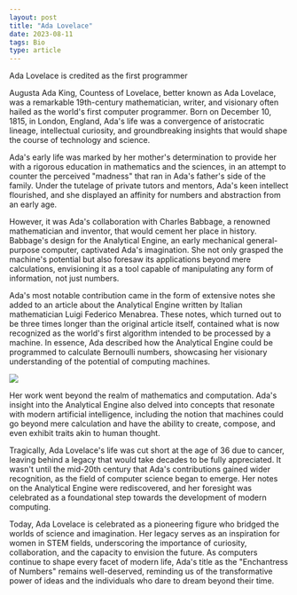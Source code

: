```yaml
---
layout: post
title: "Ada Lovelace"
date: 2023-08-11
tags: Bio
type: article
---
```


Ada Lovelace is credited as the first programmer

Augusta Ada King, Countess of Lovelace, better known as Ada Lovelace, was a remarkable 19th-century mathematician, writer, and visionary often hailed as the world's first computer programmer. Born on December 10, 1815, in London, England, Ada's life was a convergence of aristocratic lineage, intellectual curiosity, and groundbreaking insights that would shape the course of technology and science.

Ada's early life was marked by her mother's determination to provide her with a rigorous education in mathematics and the sciences, in an attempt to counter the perceived "madness" that ran in Ada's father's side of the family. Under the tutelage of private tutors and mentors, Ada's keen intellect flourished, and she displayed an affinity for numbers and abstraction from an early age.

However, it was Ada's collaboration with Charles Babbage, a renowned mathematician and inventor, that would cement her place in history. Babbage's design for the Analytical Engine, an early mechanical general-purpose computer, captivated Ada's imagination. She not only grasped the machine's potential but also foresaw its applications beyond mere calculations, envisioning it as a tool capable of manipulating any form of information, not just numbers.

Ada's most notable contribution came in the form of extensive notes she added to an article about the Analytical Engine written by Italian mathematician Luigi Federico Menabrea. These notes, which turned out to be three times longer than the original article itself, contained what is now recognized as the world's first algorithm intended to be processed by a machine. In essence, Ada described how the Analytical Engine could be programmed to calculate Bernoulli numbers, showcasing her visionary understanding of the potential of computing machines.

![](https://upload.wikimedia.org/wikipedia/commons/thumb/c/cf/Diagram_for_the_computation_of_Bernoulli_numbers.jpg/1024px-Diagram_for_the_computation_of_Bernoulli_numbers.jpg)

Her work went beyond the realm of mathematics and computation. Ada's insight into the Analytical Engine also delved into concepts that resonate with modern artificial intelligence, including the notion that machines could go beyond mere calculation and have the ability to create, compose, and even exhibit traits akin to human thought.

Tragically, Ada Lovelace's life was cut short at the age of 36 due to cancer, leaving behind a legacy that would take decades to be fully appreciated. It wasn't until the mid-20th century that Ada's contributions gained wider recognition, as the field of computer science began to emerge. Her notes on the Analytical Engine were rediscovered, and her foresight was celebrated as a foundational step towards the development of modern computing.

Today, Ada Lovelace is celebrated as a pioneering figure who bridged the worlds of science and imagination. Her legacy serves as an inspiration for women in STEM fields, underscoring the importance of curiosity, collaboration, and the capacity to envision the future. As computers continue to shape every facet of modern life, Ada's title as the "Enchantress of Numbers" remains well-deserved, reminding us of the transformative power of ideas and the individuals who dare to dream beyond their time.